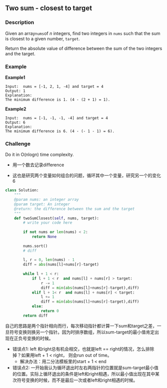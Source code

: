 ## Two sum - closest to target

### Description

Given an array`nums`of _n_ integers, find two integers in ``nums`` such that the sum is closest to a given number, ``target``.

Return the absolute value of difference between the sum of the two integers and the target.

### Example

**Example1**

```
Input:  nums = [-1, 2, 1, -4] and target = 4
Output: 1
Explanation:
The minimum difference is 1. (4 - (2 + 1) = 1).
```

**Example2**

```
Input:  nums = [-1, -1, -1, -4] and target = 4
Output: 6
Explanation:
The minimum difference is 6. (4 - (- 1 - 1) = 6).
```

### Challenge

Do it in O\(nlogn\) time complexity.

* 用一个数去记录difference
- 这也是研究两个变量如何组合的问题，循环其中一个变量，研究另一个的变化
6




```py
class Solution:
    """
    @param nums: an integer array
    @param target: An integer
    @return: the difference between the sum and the target
    """
    def twoSumClosest(self, nums, target):
        # write your code here
        
        if not nums or len(nums) < 2:
            return None
            
        nums.sort()
        # diff 
        
        l, r = 0, len(nums) - 1 
        diff = abs(nums[l]+nums[r]-target)
        
        while l + 1 < r:
            if l + 1 < r  and nums[l] + nums[r] > target:
                r -= 1
                diff = min(abs(nums[l]+nums[r]-target),diff)
            elif l + 1< r  and nums[l] + nums[r] < target:
                l += 1
                diff = min(abs(nums[l]+nums[r]-target),diff)
            else:
                return 0
        return diff

```

自己的思路是两个指针相向而行，每次移动指针都计算一下sum和target之差，一旦符号变换则换另一个指针。因为时排序数组，所以sum-target的最小值肯定出现在正负号变换的时候。

- 错误点1: left 和right总有机会相交，也就是left == right的情况，怎么排除掉？如果用left + 1 < right， 则会run out of time。 
    - 解决办法：用二分法模板里的start + 1 < end
- 错误点2: 一开始我认为循环退出时左右两指针的位置就是sum-target最小值的位置。实际上循环退出的条件是left和right相遇，所以最小值出现在其中某次符号变换的时候，而不是最后一次或者left和right相遇的时候。

